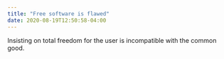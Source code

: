 ```yaml
---
title: "Free software is flawed"
date: 2020-08-19T12:50:58-04:00
---
```


Insisting on total freedom for the user
is incompatible with the common good.
<!--more-->
